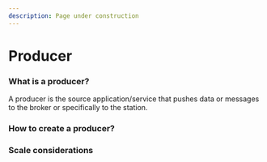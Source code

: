 ```yaml
---
description: Page under construction
---
```


# Producer

### What is a producer?

A producer is the source application/service that pushes data or messages to the broker or specifically to the station.&#x20;

### How to create a producer?

### Scale considerations

